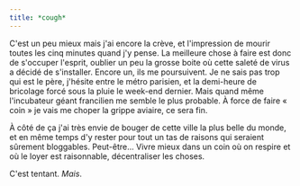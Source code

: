 ```yaml
---
title: *cough*
---
```


C'est un peu mieux mais j'ai encore la crève, et l'impression de mourir toutes
les cinq minutes quand j'y pense. La meilleure chose à faire est donc de
s'occuper l'esprit, oublier un peu la grosse boite où cette saleté de virus a
décidé de s'installer. Encore un, ils me poursuivent. Je ne sais pas trop qui
est le père, j'hésite entre le métro parisien, et la demi-heure de bricolage
forcé sous la pluie le week-end dernier. Mais quand même l'incubateur géant
francilien me semble le plus probable. À force de faire « coin » je vais me
choper la grippe aviaire, ce sera fin.

À côté de ça j'ai très envie de bouger de cette ville la plus belle du monde,
et en même temps d'y rester pour tout un tas de raisons qui seraient sûrement
bloggables. Peut-être... Vivre mieux dans un coin où on respire et où le loyer
est raisonnable, décentraliser les choses.

C'est tentant. _Mais_.

